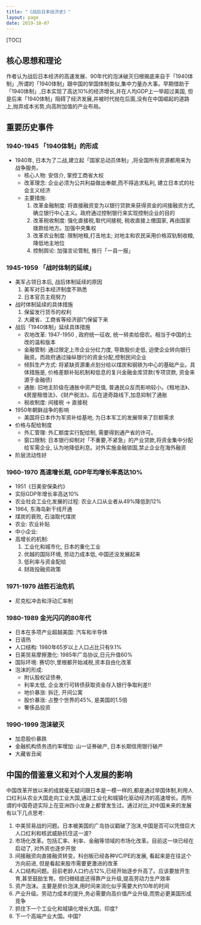 ```yaml
---
title: "《战后日本经济史》"
layout: page
date: 2019-10-07
---
```


[TOC]

## 核心思想和理论

作者认为战后日本经济的高速发展、90年代的泡沫破灭归根揭底来自于「1940体制」,所谓的「1940体制」跟中国的举国体制类似,集中力量办大事。早期借助于「1940体制」,日本实现了高达10%的经济增长,并在人均GDP上一举超过美国, 但是后来「1940体制」阻碍了经济发展,并被时代抛在后面,没有在中国崛起的道路上,抛弃成本劣势,向高附加值的产业布局。



## 重要历史事件

### 1940-1945 「1940体制」的形成
- 1940年, 日本为了二战,建立起「国家总动员体制」,将全国所有资源都用来为战争服务。
    - 核心人物: 安信介, 掌控工商省大权
    - 改革理念: 企业必须为公共利益做出奉献,而不得追求私利, 建立日本式的社会主义经济
    - 主要措施:
        1. 改革金融制度: 将直接融资变为以银行贷款来获得资金的间接融资方式,确立银行中心主义。政府通过控制银行来实现控制企业的目的
        2. 改革税收制度: 强化直接税,取代间接税, 税收直接上缴国家, 再由国家拨款给地方。加强中央集权
        3. 改革农业制度: 限制地租,打击地主; 对地主和农民采用价格双轨制收粮,降低地主地位
        4. 控制舆论: 加强言论管制, 推行「一县一报」
    
### 1945-1959 「战时体制的延续」
- 美军占领日本后, 战后体制延续的原因
    1. 美军对日本经济制度不熟悉
    2. 日本官员主观努力
- 战时体制延续的具体措施
    1. 保留发行货币的权利
    2. 大藏省、工商省等经济部门保留下来
- 战后「1940体制」延续具体措施
    - 农地改革: 1947-1950 , 政府统一征收, 统一转卖给佃农。相当于中国的土改的温和版本
    - 金融管制: 通过限定上市企业分红力度, 导致股价走低, 迫使企业转向银行融资。而政府通过操纵银行的资金分配,控制民间企业
    - 倾斜生产方式: 将紧缺资源重点划分给以煤炭和钢铁为中心的基础产业。具体措施是, 价格差额补贴机制和低息的复兴金融金库贷款(专项贷款, 资金来源于金融债)
    - 通胀: 旧地主阶级在通胀中资产贬值, 普通民众反而影响较小。《租地法》、《房屋租借法》、《财产税法》。后在道奇路线下,加息抑制了通胀
    - 税收制度: 间接税 -> 直接税
- 1950年朝鲜战争的影响
    - 美国将日本作为军资补给基地, 为日本军工的发展带来了巨额需求
- 价格与配给制度
    - 外汇管理: 外汇额度实行配给制, 需要得到通产省的许可。
    - 窗口限制: 日本银行抑制对「不重要,不紧急」的产业贷款,将资金集中分配给军需企业, 认为地降低利息。对外实施金融锁国,禁止企业在海外融资
- 阶层流动性好


### 1960-1970 高速增长期, GDP年均增长率高达10%
- 1951《日美安保条约》
- 实际GDP年增长率高达10%
- 农业社会工业化发展的过程: 农业人口从业者从49%降低到12%
- 1964, 东海岛新干线开通
- 煤炭的衰败, 石油取代煤炭
- 农业: 农业补贴
- 中小企业: 
- 高增长的机制:
    1. 工业化和城市化, 日本的重化工业
    2. 优越的国际环境, 劳动力成本低, 中国还没发展起来
    3. 低利率与资金配给
    4. 财政投融资政策
    
### 1971-1979 战胜石油危机
- 尼克松冲击和浮动汇率制


### 1980-1989 金光闪闪的80年代
- 日本在多项产业超越美国: 汽车和半导体
- 日语热
- 人口结构: 1980年65岁以上人口占比只有9.1%
- 日美贸易摩擦激化: 1985年广岛协议,日元升值60%
- 国际环境: 赛切尔,里根都开始减税,资本自由化改革
- 泡沫的形成: 
    - 附认股权证债券, 
    - 利率太低, 企业发行可转债获取资金存入银行争取利差!!
    - 地价暴涨: 拆迁, 开间公寓
    - 股价暴涨: 占整个世界的45%, 是美国的1.5倍
    - 奢侈品投资
    
    
### 1990-1999 泡沫破灭
- 加息股价暴跌
- 金融机构债务违约率增加: 山一证券破产, 日本长期信用银行破产
- 大藏省丑闻



## 中国的借鉴意义和对个人发展的影响
中国改革开放以来的成就毫无疑问跟日本是一模一样的,都是通过举国体制,利用人口红利从农业大国走向工业大国,通过工业化和城镇化驱动经济的高速增长。而所谓的中国奇迹实际上在亚洲四小龙身上都曾发生过。通过对比,对中国未来的发展有以下几点思考:

1. 中美贸易战的问题。日本被美国的广岛协议戳破了泡沫,中国是否可以凭借巨大人口红利和核武威胁抗住这一波?
2. 市场化改革。包括汇率、利率、金融等领域的市场化改革。目前这一块已经在启动了, 对外资也逐步开放
3. 间接融资向直接融资转变。科创板已经各种VC/PE的发展, 看起来是在往这个方向前进, 但是看起来股市需要更激进的改革
4. 人口结构问题。目前老龄人口约占12%,已经开始逐步升高了。应该要放开生育,甚至鼓励生育。但归根结底还得靠产业升级,提高劳动力生产效率
5. 资产泡沫。主要是房价泡沫,用时间来消化似乎需要大约10年的时间
6. 产业升级。劳动力成本的提升,务必需要向高价值产业升级,而势必更美国形成竞争
7. 抓住下一个工业化和城镇化增长大国。印度?
8. 下一个高端产业大国。中国?

    

    
    


